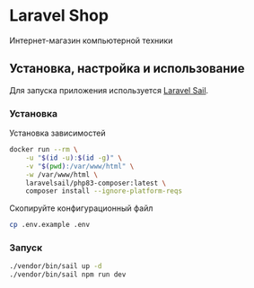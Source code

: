 # Laravel Shop

Интернет-магазин компьютерной техники

## Установка, настройка и использование

Для запуска приложения используется [Laravel Sail](https://laravel.com/docs/11.x/sail).

### Установка

Установка зависимостей

```bash
docker run --rm \
    -u "$(id -u):$(id -g)" \
    -v "$(pwd):/var/www/html" \
    -w /var/www/html \
    laravelsail/php83-composer:latest \
    composer install --ignore-platform-reqs
```

Скопируйте конфигурационный файл

```bash
cp .env.example .env
```

### Запуск

```bash
./vendor/bin/sail up -d
./vendor/bin/sail npm run dev
```
